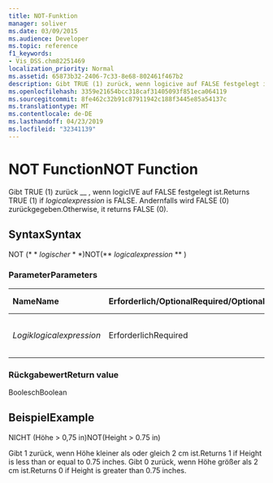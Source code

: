 ```yaml
---
title: NOT-Funktion
manager: soliver
ms.date: 03/09/2015
ms.audience: Developer
ms.topic: reference
f1_keywords:
- Vis_DSS.chm82251469
localization_priority: Normal
ms.assetid: 65873b32-2406-7c33-8e68-802461f467b2
description: Gibt TRUE (1) zurück, wenn logicive auf FALSE festgelegt ist. Andernfalls wird FALSE (0) zurückgegeben.
ms.openlocfilehash: 3359e21654bcc318caf31405093f851eca064119
ms.sourcegitcommit: 8fe462c32b91c87911942c188f3445e85a54137c
ms.translationtype: MT
ms.contentlocale: de-DE
ms.lasthandoff: 04/23/2019
ms.locfileid: "32341139"
---
```

# <a name="not-function"></a><span data-ttu-id="62aff-104">NOT Function</span><span class="sxs-lookup"><span data-stu-id="62aff-104">NOT Function</span></span>

<span data-ttu-id="62aff-105">Gibt TRUE (1) zurück __ , wenn logicIVE auf FALSE festgelegt ist.</span><span class="sxs-lookup"><span data-stu-id="62aff-105">Returns TRUE (1) if  _logicalexpression_ is FALSE.</span></span> <span data-ttu-id="62aff-106">Andernfalls wird FALSE (0) zurückgegeben.</span><span class="sxs-lookup"><span data-stu-id="62aff-106">Otherwise, it returns FALSE (0).</span></span> 
  
## <a name="syntax"></a><span data-ttu-id="62aff-107">Syntax</span><span class="sxs-lookup"><span data-stu-id="62aff-107">Syntax</span></span>

<span data-ttu-id="62aff-108">NOT (\* \* *logischer* \* \*)</span><span class="sxs-lookup"><span data-stu-id="62aff-108">NOT(\*\* *logicalexpression* \*\* )</span></span> 
  
### <a name="parameters"></a><span data-ttu-id="62aff-109">Parameter</span><span class="sxs-lookup"><span data-stu-id="62aff-109">Parameters</span></span>

|<span data-ttu-id="62aff-110">**Name**</span><span class="sxs-lookup"><span data-stu-id="62aff-110">**Name**</span></span>|<span data-ttu-id="62aff-111">**Erforderlich/Optional**</span><span class="sxs-lookup"><span data-stu-id="62aff-111">**Required/Optional**</span></span>|<span data-ttu-id="62aff-112">**Datentyp**</span><span class="sxs-lookup"><span data-stu-id="62aff-112">**Data Type**</span></span>|<span data-ttu-id="62aff-113">**Beschreibung**</span><span class="sxs-lookup"><span data-stu-id="62aff-113">**Description**</span></span>|
|:-----|:-----|:-----|:-----|
| <span data-ttu-id="62aff-114">_Logik_</span><span class="sxs-lookup"><span data-stu-id="62aff-114">_logicalexpression_</span></span> <br/> |<span data-ttu-id="62aff-115">Erforderlich</span><span class="sxs-lookup"><span data-stu-id="62aff-115">Required</span></span>  <br/> |<span data-ttu-id="62aff-116">**String**</span><span class="sxs-lookup"><span data-stu-id="62aff-116">**String**</span></span> <br/> |<span data-ttu-id="62aff-117">Der logische Ausdruck, der ausgewertet werden soll.</span><span class="sxs-lookup"><span data-stu-id="62aff-117">The logical expression to evaluate.</span></span>  <br/> |
   
### <a name="return-value"></a><span data-ttu-id="62aff-118">Rückgabewert</span><span class="sxs-lookup"><span data-stu-id="62aff-118">Return value</span></span>

<span data-ttu-id="62aff-119">Boolesch</span><span class="sxs-lookup"><span data-stu-id="62aff-119">Boolean</span></span>
  
## <a name="example"></a><span data-ttu-id="62aff-120">Beispiel</span><span class="sxs-lookup"><span data-stu-id="62aff-120">Example</span></span>

<span data-ttu-id="62aff-121">NICHT (Höhe \> 0,75 in)</span><span class="sxs-lookup"><span data-stu-id="62aff-121">NOT(Height \> 0.75 in)</span></span> 
  
<span data-ttu-id="62aff-122">Gibt 1 zurück, wenn Höhe kleiner als oder gleich 2 cm ist.</span><span class="sxs-lookup"><span data-stu-id="62aff-122">Returns 1 if Height is less than or equal to 0.75 inches.</span></span> <span data-ttu-id="62aff-123">Gibt 0 zurück, wenn Höhe größer als 2 cm ist.</span><span class="sxs-lookup"><span data-stu-id="62aff-123">Returns 0 if Height is greater than 0.75 inches.</span></span> 
  

